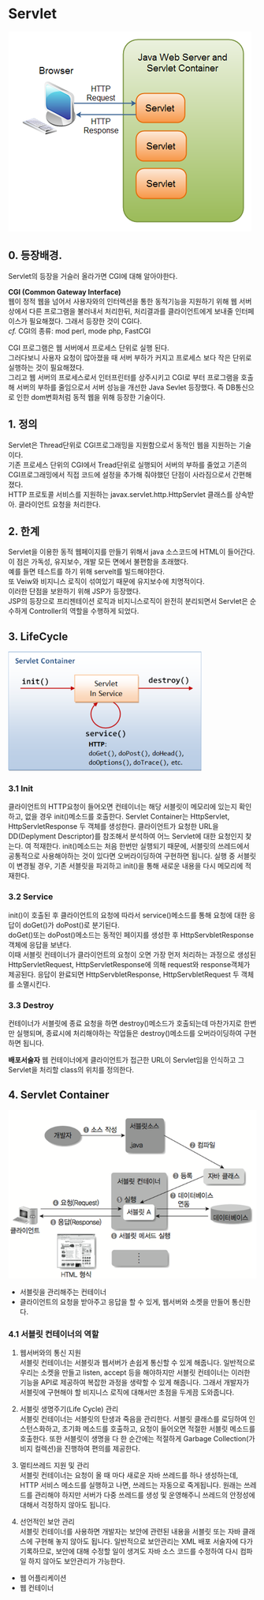 # Servlet
![alt text](../resource/img/java/servlet_Intro.png "book")




## 0. 등장배경.
Servlet의 등장을 거슬러 올라가면 CGI에 대해 알아야한다.


**CGI (Common Gateway Interface)**<br>
웹이 정적 웹을 넘어서 사용자와의 인터렉션을 통한 동적기능을 지원하기 위해 웹 서버 상에서 다른 프로그램을 불러내서 처리한뒤, 처리결과를 클라이언트에게 보내줄 인터페이스가 필요해졌다.
그래서 등장한 것이 CGI다.<br>
*cf.* CGI의 종류: mod perl, mode php, FastCGI <br>


CGI 프로그램은 웹 서버에서 프로세스 단위로 실행 된다.<br>
그러다보니 사용자 요청이 많아졌을 때 서버 부하가 커지고 프로세스 보다 작은 단위로 실행하는 것이 필요해졌다.<br>
그리고 웹 서버의 프로세스로서 인터프린터를 상주시키고 CGI로 부터 프로그램을 호출해 서버의 부하를 줄임으로서 서버 성능을 개선한 Java Sevlet 등장했다. 즉 DB통신으로 인한 dom변화처럼 동적 웹을 위해 등장한 기술이다.




## 1. 정의
Servlet은 Thread단위로 CGI프로그래밍을 지원함으로서 동적인 웹을 지원하는 기술이다.<br>
기존 프로세스 단위의 CGI에서 Tread단위로  실행되어 서버의 부하를 줄었고 기존의 CGI프로그래밍에서 직접 코드에 설정을 추가해 줘야했던 단점이 사라짐으로서 간편해졌다.<br>
HTTP 프로토콜 서비스를 지원하는 javax.servlet.http.HttpServlet 클래스를 상속받아. 클라이언트 요청을 처리한다.<br>


## 2. 한계
Servlet을 이용한 동적 웹페이지를 만들기 위해서 java 소스코드에 HTML이 들어간다.<br>
이 점은 가독성, 유지보수, 개발 모든 면에서 불편함을 초래했다.<br>
예를 들면 테스트를 하기 위해 servelt를 빌드해야한다.<br>
또 Veiw와 비지니스 로직이 섞여있기 때문에 유지보수에 치명적이다.<br>
이러한 단점을 보완하기 위해 JSP가 등장했다.<br>
JSP의 등장으로 프리젠테이션 로직과 비지니스로직이 완전히 분리되면서 Servlet은 순수하게 Controller의 역할을 수행하게 되었다.<br>



## 3. LifeCycle

![alt text](../resource/img/java/servlet_lifeCycle.png "book")


### 3.1 Init
클라이언트의 HTTP요청이 들어오면 컨테이너는 해당 서블릿이 메모리에 있는지 확인하고, 없을 경우 init()메소드를 호출한다.
Servlet Container는 HttpServlet, HttpServletResponse 두 객체를 생성한다.
클라이언트가 요청한 URL을 DD(Deplyment Descriptor)를 참조해서 분석하여 어느 Servlet에 대한 요청인지 찾는다.
여 적재한다.
init()메소드는 처음 한번만 실행되기 때문에, 서블릿의 쓰레드에서 공통적으로 사용해야하는 것이 있다면 오버라이딩하여 구현하면 됩니다. 실행 중 서블릿이 변경될 경우, 기존 서블릿을 파괴하고 init()을 통해 새로운 내용을 다시 메모리에 적재한다.

### 3.2 Service
init()이 호출된 후 클라이언트의 요청에 따라서 service()메소드를 통해 요청에 대한 응답이 doGet()가 doPost()로 분기된다.<br>
doGet()또는 doPost()메소드는 동적인 페이지를 생성한 후 HttpServbletResponse 객체에 응답을 보낸다.<br>
이때 서블릿 컨테이너가 클라이언트의 요청이 오면 가장 먼저 처리하는 과정으로 생성된 HttpServletRequest, HttpServletResponse에 의해 request와 response객체가 제공된다.
응답이 완료되면 HttpServbletResponse, HttpServbletRequest 두 객체를 소멸시킨다.

### 3.3 Destroy
컨테이너가 서블릿에 종료 요청을 하면 destroy()메소드가 호출되는데 마찬가지로 한번만 실행되며, 종료시에 처리해야하는 작업들은 destroy()메소드를 오버라이딩하여 구현하면 됩니다.



**배포서술자**
웹 컨테이너에게 클라이언트가 접근한 URL이 Servlet임을 인식하고 그 Servlet을 처리할 class의 위치를 정의한다.




## 4. Servlet Container

![alt text](../resource/img/java/servletRequest.png "book")


- 서블릿을 관리해주는 컨테이너
- 클라이언트의 요청을 받아주고 응답을 할 수 있게, 웹서버와 소켓을 만들어 통신한다.

### 4.1 서블릿 컨테이너의 역할
1. 웹서버와의 통신 지원<br>
서블릿 컨테이너는 서블릿과 웹서버가 손쉽게 통신할 수 있게 해줍니다. 일반적으로 우리는 소켓을 만들고 listen, 
accept 등을 해야하지만 서블릿 컨테이너는 이러한 기능을 API로 제공하여 복잡한 과정을 생략할 수 있게 해줍니다.
그래서 개발자가 서블릿에 구현해야 할 비지니스 로직에 대해서만 초점을 두게끔 도와줍니다.

2. 서블릿 생명주기(Life Cycle) 관리 <br>
서블릿 컨테이너는 서블릿의 탄생과 죽음을 관리한다. 서블릿 클래스를 로딩하여 인스턴스화하고, 
초기화 메소드를 호출하고, 요청이 들어오면 적절한 서블릿 메소드를 호출한다. 
또한 서블릿이 생명을 다 한 순간에는 적절하게 Garbage Collection(가비지 컬렉션)을 진행하여 편의를 제공한다.


3. 멀티쓰레드 지원 및 관리 <br>
서블릿 컨테이너는 요청이 올 때 마다 새로운 자바 쓰레드를 하나 생성하는데, HTTP 서비스 메소드를
실행하고 나면, 쓰레드는 자동으로 죽게됩니다. 원래는 쓰레드를 관리해야 하지만 서버가 다중 쓰레드를
생성 및 운영해주니 쓰레드의 안정성에 대해서 걱정하지 않아도 됩니다.


4. 선언적인 보안 관리 <br>
서블릿 컨테이너를 사용하면 개발자는 보안에 관련된 내용을 서블릿 또는 자바 클래스에 구현해 놓지 않아도 됩니다.
일반적으로 보안관리는 XML 배포 서술자에 다가 기록하므로, 보안에 대해 수정할 일이 생겨도 자바 소스 코드를 
수정하여 다시 컴파일 하지 않아도 보안관리가 가능한다.
 


 


* 웹 어플리케이션
* 웹 컨테이너





